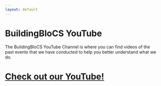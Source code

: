 ```yaml
---
layout: default
---
```


# BuildingBloCS YouTube

The BuildingBloCS YouTube Channel is where you can find videos of the past events that we have conducted to help you better understand what we do.

# <a class="btn" href="https://www.youtube.com/channel/UCWQmrxGbwU4jFBCJf7rPoFQ">Check out our YouTube!</a>
